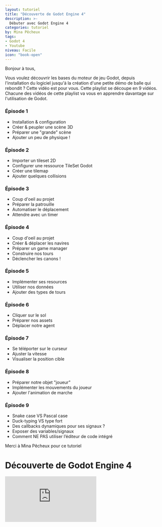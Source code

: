 ```yaml
---
layout: tutoriel
title: "Découverte de Godot Engine 4"
description: >-
  Débuter avec Godot Engine 4
categories: tutoriel
by: Mina Pêcheux
tags:
- Godot 4
- Youtube
niveau: Facile
icon: "book-open"
---
```

Bonjour à tous,

Vous voulez découvrir les bases du moteur de jeu Godot, depuis l'installation du logiciel jusqu'à la création d'une petite démo de balle qui rebondit ? Cette vidéo est pour vous. Cette playlist se découpe en 9 vidéos. Chacune des vidéos de cette playlist va vous en apprendre davantage sur l'utilisation de Godot.

### Épisode 1
- Installation & configuration
- Créer & peupler une scène 3D
- Préparer une "grande" scène
- Ajouter un peu de physique !

### Épisode 2
- Importer un tileset 2D
- Configurer une ressource TileSet Godot
- Créer une tilemap
- Ajouter quelques collisions

### Épisode 3
- Coup d'oeil au projet
- Préparer la patrouille
- Automatiser le déplacement
- Attendre avec un timer

### Épisode 4
- Coup d'oeil au projet
- Créer & déplacer les navires
- Préparer un game manager
- Construire nos tours
- Déclencher les canons !

### Épisode 5
- Implémenter ses resources
- Utiliser nos données
- Ajouter des types de tours

### Épisode 6
- Cliquer sur le sol
- Préparer nos assets
- Déplacer notre agent

### Épisode 7
- Se téléporter sur le curseur
- Ajuster la vitesse
- Visualiser la position cible

### Épisode 8
- Préparer notre objet "joueur"
- Implémenter les mouvements du joueur
- Ajouter l'animation de marche

### Épisode 9
- Snake case VS Pascal case
- Duck-typing VS type fort
- Des callbacks dynamiques pour ses signaux ?
- Exposer des variables/signaux
- Comment NE PAS utiliser l’éditeur de code intégré

Merci à Mina Pêcheux pour ce tutoriel

# Découverte de Godot Engine 4
<div class="embed-container">
<iframe src="https://www.youtube.com/embed/pKjhV6HPPU8?si=RjhRbBFrZhVDJu9_&list=PLbEtFK5YvXKV622OTNEczg9wl_MzwDULR" title="YouTube video player" frameborder="0" allow="accelerometer; autoplay; clipboard-write; encrypted-media; gyroscope; picture-in-picture; web-share" referrerpolicy="strict-origin-when-cross-origin" allowfullscreen></iframe>
</div>
